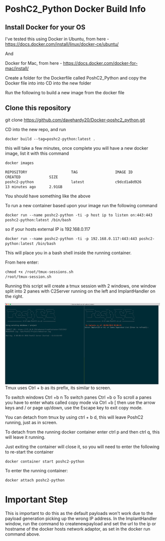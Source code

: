 PoshC2_Python Docker Build Info
===============================

## Install Docker for your OS

I've tested this using Docker in Ubuntu, from here - https://docs.docker.com/install/linux/docker-ce/ubuntu/

And

Docker for Mac, from here - https://docs.docker.com/docker-for-mac/install/

Create a folder for the Dockerfile called PoshC2_Python and copy the Docker file into into
CD into the new folder

Run the following to build a new image from the docker file

## Clone this repository

git clone https://github.com/davehardy20/Docker-poshc2_python.git

CD into the new repo, and run

```
docker build --tag=poshc2-python:latest .
```
this will take a few minutes, once complete you will have a new docker image, list it with this command

```
docker images
```

```
REPOSITORY                    TAG                 IMAGE ID            CREATED             SIZE
poshc2-python                 latest              c9dcd1a8d926        13 minutes ago      2.91GB
```
You should have something like the above

To run a new container based upon your image run the following command 
```
docker run --name poshc2-python -ti -p host ip to listen on:443:443 poshc2-python:latest /bin/bash
```
so if your hosts external IP is 192.168.0.117
```
docker run --name poshc2-python -ti -p 192.168.0.117:443:443 poshc2-python:latest /bin/bash
```
This will place you in a bash shell inside the running container.

From here enter:
```
chmod +x /root/tmux-sessions.sh
/root/tmux-session.sh
```
Running this script will create a tmux session with 2 windows, one window split into 2 panes with C2Server running on the left and ImplantHandler on the right.

![Alt text](./screenshots/poshc2-windows.png?raw=true "PoshC2 Windows")
Tmux uses Ctrl + b as its prefix, its similar to screen.

To switch windows Ctrl +b n
To switch panes Ctrl +b o
To scroll a panes you have to enter whats called copy mode via Ctrl +b [ then use the arrow keys and / or page up/down, use the Escape key to exit copy mode.

You can detach from tmux by using ctrl + b d, this will leave PoshC2 running, just as in screen.

To detach from the running docker container enter ctrl p and then ctrl q, this will leave it running.

Just exiting the container will close it, so you will need to enter the following to re-start the container
```
docker container start poshc2-python
```
To enter the running container:
```
docker attach poshc2-python
```

# Important Step
This is important to do this as the default payloads won't work due to the payload generation picking up the wrong IP address.
In the ImplantHandler window, run the command to createnewpayload and set the url to the ip or hostname of the docker hosts network adaptor, as set in the docker run command above.